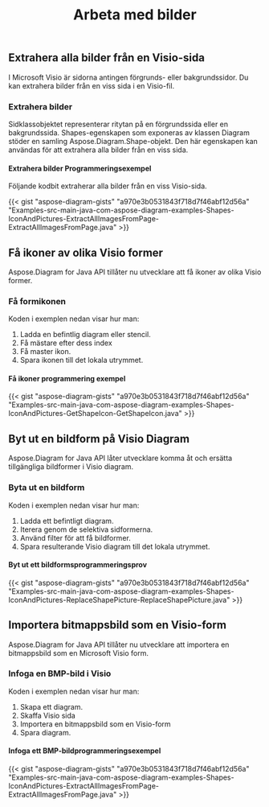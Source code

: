 ﻿---
title: Arbeta med bilder
type: docs
weight: 70
url: /sv/java/working-with-images/
---
## **Extrahera alla bilder från en Visio-sida**
I Microsoft Visio är sidorna antingen förgrunds- eller bakgrundssidor. Du kan extrahera bilder från en viss sida i en Visio-fil.
### **Extrahera bilder**
Sidklassobjektet representerar ritytan på en förgrundssida eller en bakgrundssida. Shapes-egenskapen som exponeras av klassen Diagram stöder en samling Aspose.Diagram.Shape-objekt. Den här egenskapen kan användas för att extrahera alla bilder från en viss sida.
#### **Extrahera bilder Programmeringsexempel**
Följande kodbit extraherar alla bilder från en viss Visio-sida.

{{< gist "aspose-diagram-gists" "a970e3b0531843f718d7f46abf12d56a" "Examples-src-main-java-com-aspose-diagram-examples-Shapes-IconAndPictures-ExtractAllImagesFromPage-ExtractAllImagesFromPage.java" >}}
## **Få ikoner av olika Visio former**
Aspose.Diagram for Java API tillåter nu utvecklare att få ikoner av olika Visio former.
### **Få formikonen**
Koden i exemplen nedan visar hur man:

1. Ladda en befintlig diagram eller stencil.
1. Få mästare efter dess index
1. Få master ikon.
1. Spara ikonen till det lokala utrymmet.
#### **Få ikoner programmering exempel**
{{< gist "aspose-diagram-gists" "a970e3b0531843f718d7f46abf12d56a" "Examples-src-main-java-com-aspose-diagram-examples-Shapes-IconAndPictures-GetShapeIcon-GetShapeIcon.java" >}}
## **Byt ut en bildform på Visio Diagram**
Aspose.Diagram for Java API låter utvecklare komma åt och ersätta tillgängliga bildformer i Visio diagram.
### **Byta ut en bildform**
Koden i exemplen nedan visar hur man:

1. Ladda ett befintligt diagram.
1. Iterera genom de selektiva sidformerna.
1. Använd filter för att få bildformer.
1. Spara resulterande Visio diagram till det lokala utrymmet.
#### **Byt ut ett bildformsprogrammeringsprov**
{{< gist "aspose-diagram-gists" "a970e3b0531843f718d7f46abf12d56a" "Examples-src-main-java-com-aspose-diagram-examples-Shapes-IconAndPictures-ReplaceShapePicture-ReplaceShapePicture.java" >}}
## **Importera bitmappsbild som en Visio-form**
Aspose.Diagram for Java API tillåter nu utvecklare att importera en bitmappsbild som en Microsoft Visio form.
### **Infoga en BMP-bild i Visio**
Koden i exemplen nedan visar hur man:

1. Skapa ett diagram.
1. Skaffa Visio sida
1. Importera en bitmappsbild som en Visio-form
1. Spara diagram.
#### **Infoga ett BMP-bildprogrammeringsexempel**
{{< gist "aspose-diagram-gists" "a970e3b0531843f718d7f46abf12d56a" "Examples-src-main-java-com-aspose-diagram-examples-Shapes-IconAndPictures-ExtractAllImagesFromPage-ExtractAllImagesFromPage.java" >}}
